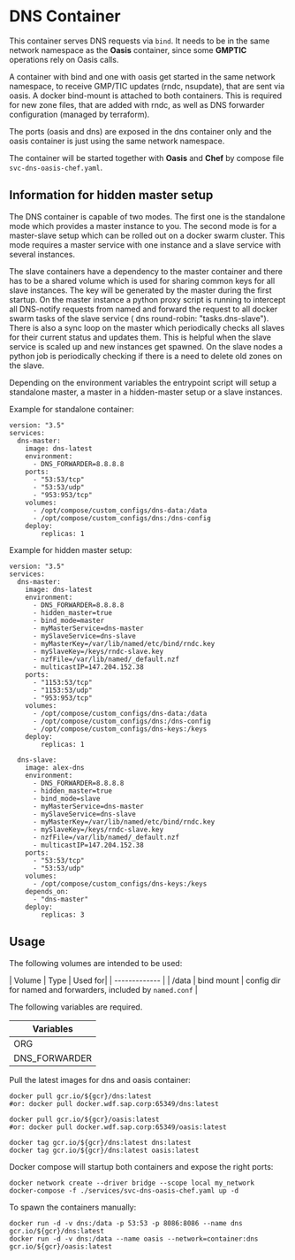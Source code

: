 # DNS Container

This container serves DNS requests via `bind`. It needs to be in the same network namespace as the __Oasis__ container, since some __GMPTIC__ operations
rely on Oasis calls.

A container with bind and one with oasis get started in the same network namespace, to receive GMP/TIC updates (rndc, nsupdate), that are sent via oasis. A docker bind-mount is attached to both containers. This is required for new zone files, that are added with rndc, as well as DNS forwarder configuration (managed by terraform).

The ports (oasis and dns) are exposed in the dns container only and the oasis container is just using the same network namespace.

The container will be started together with __Oasis__ and __Chef__ by compose file `svc-dns-oasis-chef.yaml`.


## Information for hidden master setup

The DNS container is capable of two modes. The first one is the standalone mode which provides a master instance to you.
The second mode is for a master-slave setup which can be rolled out on a docker swarm cluster.
This mode requires a master service with one instance and a slave service with several instances.

The slave containers have a dependency to the master container and there has to be a shared volume which is used for sharing common keys
for all slave instances. The key will be generated by the master during the first startup.
On the master instance a python proxy script is running to intercept all DNS-notify requests from named and forward the request to all docker swarm tasks of the slave service ( dns round-robin: "tasks.dns-slave").
There is also a sync loop on the master which periodically checks all slaves for their current status and updates them. This is helpful when the slave service is scaled up and new instances get spawned.
On the slave nodes a python job is periodically checking if there is a need to delete old zones on the slave.

Depending on the environment variables the entrypoint script will setup a standalone master, a master in a hidden-master setup or a slave instances.

Example for standalone container:

```
version: "3.5"
services:
  dns-master:
    image: dns-latest
    environment:
      - DNS_FORWARDER=8.8.8.8
    ports:
      - "53:53/tcp"
      - "53:53/udp"
      - "953:953/tcp"
    volumes:
      - /opt/compose/custom_configs/dns-data:/data
      - /opt/compose/custom_configs/dns:/dns-config
    deploy:
        replicas: 1
```

Example for hidden master setup:

```
version: "3.5"
services:
  dns-master:
    image: dns-latest
    environment:
      - DNS_FORWARDER=8.8.8.8
      - hidden_master=true
      - bind_mode=master
      - myMasterService=dns-master
      - mySlaveService=dns-slave
      - myMasterKey=/var/lib/named/etc/bind/rndc.key
      - mySlaveKey=/keys/rndc-slave.key
      - nzfFile=/var/lib/named/_default.nzf
      - multicastIP=147.204.152.38
    ports:
      - "1153:53/tcp"
      - "1153:53/udp"
      - "953:953/tcp"
    volumes:
      - /opt/compose/custom_configs/dns-data:/data
      - /opt/compose/custom_configs/dns:/dns-config
      - /opt/compose/custom_configs/dns-keys:/keys
    deploy:
        replicas: 1

  dns-slave:
    image: alex-dns
    environment:
      - DNS_FORWARDER=8.8.8.8
      - hidden_master=true
      - bind_mode=slave
      - myMasterService=dns-master
      - mySlaveService=dns-slave
      - myMasterKey=/var/lib/named/etc/bind/rndc.key
      - mySlaveKey=/keys/rndc-slave.key
      - nzfFile=/var/lib/named/_default.nzf
      - multicastIP=147.204.152.38
    ports:
      - "53:53/tcp"
      - "53:53/udp"
    volumes:
      - /opt/compose/custom_configs/dns-keys:/keys
    depends_on:
      - "dns-master"
    deploy:
        replicas: 3
```


## Usage

The following volumes are intended to be used:

| Volume | Type | Used for|
| ------------- |
| /data | bind mount | config dir for named and forwarders, included by `named.conf` |

The following variables are required.

| Variables |
| ------------- |
| ORG |
| DNS_FORWARDER |

Pull the latest images for dns and oasis container:

```
docker pull gcr.io/${gcr}/dns:latest
#or: docker pull docker.wdf.sap.corp:65349/dns:latest

docker pull gcr.io/${gcr}/oasis:latest
#or: docker pull docker.wdf.sap.corp:65349/oasis:latest

docker tag gcr.io/${gcr}/dns:latest dns:latest
docker tag gcr.io/${gcr}/dns:latest oasis:latest
```

Docker compose will startup both containers and expose the right ports:

```
docker network create --driver bridge --scope local my_network
docker-compose -f ./services/svc-dns-oasis-chef.yaml up -d
```

To spawn the containers manually:

```
docker run -d -v dns:/data -p 53:53 -p 8086:8086 --name dns gcr.io/${gcr}/dns:latest
docker run -d -v dns:/data --name oasis --network=container:dns gcr.io/${gcr}/oasis:latest
```
